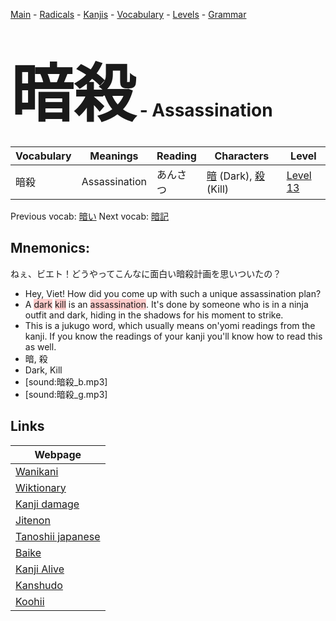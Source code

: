 <style> bigfont {font-size: 100px}</style>
[Main](../README.md) -
[Radicals](../radicals.md) -
[Kanjis](../kanjis.md) -
[Vocabulary](../vocabulary.md) -
[Levels](../levels.md) -
[Grammar](../grammar.md)
# <bigfont> 暗殺</bigfont> - Assassination 

| Vocabulary | Meanings | Reading | Characters | Level |
| --- | --- | --- | --- | --- |
| 暗殺 | Assassination | あんさつ |  [暗](../kanjis/暗.md) (Dark), [殺](../kanjis/殺.md) (Kill) | [Level 13](../levels/wk_level13.md) |

Previous vocab: [暗い](暗い.md) Next vocab: [暗記](暗記.md) 

## Mnemonics:
ねぇ、ビエト！どうやってこんなに面白い暗殺計画を思いついたの？
* Hey, Viet! How did you come up with such a unique assassination plan?
* A <span style="background-color:#ffcccb"> dark</span> <span style="background-color:#ffcccb"> kill</span> is an <span style="background-color:#ffcccb"> assassination</span>. It's done by someone who is in a ninja outfit and dark, hiding in the shadows for his moment to strike.
* This is a jukugo word, which usually means on'yomi readings from the kanji. If you know the readings of your kanji you'll know how to read this as well.
* 暗, 殺
* Dark, Kill
* [sound:暗殺_b.mp3]
* [sound:暗殺_g.mp3]


## Links 

| Webpage |
| --- |
| [Wanikani          ](https://www.wanikani.com/kanji/暗殺) |
| [Wiktionary        ](https://en.wiktionary.org/wiki/暗殺) |
| [Kanji damage      ](http://www.kanjidamage.com/kanji/search?utf8=✓&q=暗殺) |
| [Jitenon           ](https://jitenon.com/kanji/暗殺) |
| [Tanoshii japanese ](https://www.tanoshiijapanese.com/dictionary/kanji.cfm?k=暗殺) |
| [Baike             ](https://baike.baidu.com/item/暗殺) |
| [Kanji Alive       ](https://app.kanjialive.com/暗殺) |
| [Kanshudo          ](https://www.kanshudo.com/searchmn?q=暗殺) |
| [Koohii            ](https://kanji.koohii.com/study/kanji/暗殺) |
